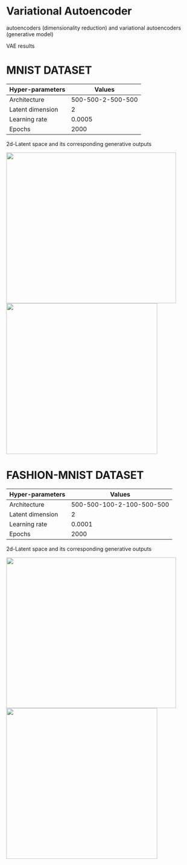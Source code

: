 # Variational Autoencoder
 autoencoders (dimensionality reduction) and variational autoencoders (generative model)
 
VAE results 

# MNIST DATASET

| Hyper-parameters  | Values |
| ------------- | ------------- |
| Architecture  | 500-500-2-500-500  |
| Latent dimension  | 2 |
| Learning rate  | 0.0005  |
| Epochs  | 2000  |

2d-Latent space and its corresponding generative outputs
<p float="left">
<img src="https://user-images.githubusercontent.com/55184529/64687519-3d11e080-d4bd-11e9-8ca9-437907f35328.png"  width="450" height="400">
<img src="https://user-images.githubusercontent.com/55184529/64687521-3d11e080-d4bd-11e9-8398-b9118d76d8f1.png"  width="400" height="400">
</p>

# FASHION-MNIST DATASET

| Hyper-parameters  | Values |
| ------------- | ------------- |
| Architecture  | 500-500-100-2-100-500-500  |
| Latent dimension  | 2 |
| Learning rate  | 0.0001  |
| Epochs  | 2000  |

2d-Latent space and its corresponding generative outputs
<p float="left">
<img src="https://user-images.githubusercontent.com/55184529/64867761-98d09b00-d670-11e9-922e-426ff7d8f98c.png"  width="450" height="400">
<img src="https://user-images.githubusercontent.com/55184529/64867762-99693180-d670-11e9-9f94-a0cca182e106.png"  width="400" height="400">
</p>
